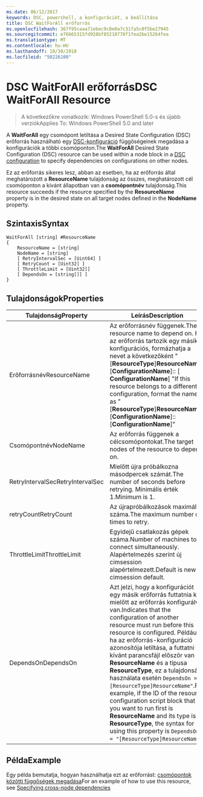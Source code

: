```yaml
---
ms.date: 06/12/2017
keywords: DSC, powershell, a konfigurációt, a beállítása
title: DSC WaitForAll erőforrás
ms.openlocfilehash: 367f95caaa71ebec9c8e0a7c31fa5c0f5be27945
ms.sourcegitcommit: e76665315fd928bf85210778f1fea2be15264fea
ms.translationtype: MT
ms.contentlocale: hu-HU
ms.lasthandoff: 10/30/2018
ms.locfileid: "50226100"
---
```

# <a name="dsc-waitforall-resource"></a><span data-ttu-id="30a41-103">DSC WaitForAll erőforrás</span><span class="sxs-lookup"><span data-stu-id="30a41-103">DSC WaitForAll Resource</span></span>

> <span data-ttu-id="30a41-104">A következőkre vonatkozik: Windows PowerShell 5.0-s és újabb verziók</span><span class="sxs-lookup"><span data-stu-id="30a41-104">Applies To: Windows PowerShell 5.0 and later</span></span>

<span data-ttu-id="30a41-105">A **WaitForAll** egy csomópont letiltása a Desired State Configuration (DSC) erőforrás használható egy [DSC-konfiguráció](configurations.md) függőségeinek megadása a konfigurációk a többi csomóponton.</span><span class="sxs-lookup"><span data-stu-id="30a41-105">The **WaitForAll** Desired State Configuration (DSC) resource can be used within a node block in a [DSC configuration](configurations.md) to specify dependencies on configurations on other nodes.</span></span>

<span data-ttu-id="30a41-106">Ez az erőforrás sikeres lesz, abban az esetben, ha az erőforrás által meghatározott a **ResourceName** tulajdonság az összes, meghatározott cél csomóponton a kívánt állapotban van a **csomópontnév** tulajdonság.</span><span class="sxs-lookup"><span data-stu-id="30a41-106">This resource succeeds if the resource specified by the **ResourceName** property is in the desired state on all target nodes defined in the **NodeName** property.</span></span>


## <a name="syntax"></a><span data-ttu-id="30a41-107">Szintaxis</span><span class="sxs-lookup"><span data-stu-id="30a41-107">Syntax</span></span>

```
WaitForAll [string] #ResourceName
{
    ResourceName = [string]
    NodeName = [string]
    [ RetryIntervalSec = [Uint64] ]
    [ RetryCount = [Uint32] ]
    [ ThrottleLimit = [Uint32]]
    [ DependsOn = [string[]] ]
}
```

## <a name="properties"></a><span data-ttu-id="30a41-108">Tulajdonságok</span><span class="sxs-lookup"><span data-stu-id="30a41-108">Properties</span></span>

|  <span data-ttu-id="30a41-109">Tulajdonság</span><span class="sxs-lookup"><span data-stu-id="30a41-109">Property</span></span>  |  <span data-ttu-id="30a41-110">Leírás</span><span class="sxs-lookup"><span data-stu-id="30a41-110">Description</span></span>   |
|---|---|
| <span data-ttu-id="30a41-111">Erőforrásnév</span><span class="sxs-lookup"><span data-stu-id="30a41-111">ResourceName</span></span>| <span data-ttu-id="30a41-112">Az erőforrásnév függenek.</span><span class="sxs-lookup"><span data-stu-id="30a41-112">The resource name to depend on.</span></span> <span data-ttu-id="30a41-113">Ha az erőforrás tartozik egy másik konfigurációs, formázhatja a nevet a következőként "[__ResourceType__]__ResourceName__:: [__ConfigurationName__]:: [ __ConfigurationName__] "</span><span class="sxs-lookup"><span data-stu-id="30a41-113">If this resource belongs to a different configuration, format the name as "[__ResourceType__]__ResourceName__::[__ConfigurationName__]::[__ConfigurationName__]"</span></span>|
| <span data-ttu-id="30a41-114">Csomópontnév</span><span class="sxs-lookup"><span data-stu-id="30a41-114">NodeName</span></span>| <span data-ttu-id="30a41-115">Az erőforrás függenek a célcsomópontokat.</span><span class="sxs-lookup"><span data-stu-id="30a41-115">The target nodes of the resource to depend on.</span></span>|
| <span data-ttu-id="30a41-116">RetryIntervalSec</span><span class="sxs-lookup"><span data-stu-id="30a41-116">RetryIntervalSec</span></span>| <span data-ttu-id="30a41-117">Mielőtt újra próbálkozna másodpercek számát.</span><span class="sxs-lookup"><span data-stu-id="30a41-117">The number of seconds before retrying.</span></span> <span data-ttu-id="30a41-118">Minimális érték 1.</span><span class="sxs-lookup"><span data-stu-id="30a41-118">Minimum is 1.</span></span>|
| <span data-ttu-id="30a41-119">retryCount</span><span class="sxs-lookup"><span data-stu-id="30a41-119">RetryCount</span></span>| <span data-ttu-id="30a41-120">Az újrapróbálkozások maximális száma.</span><span class="sxs-lookup"><span data-stu-id="30a41-120">The maximum number of times to retry.</span></span>|
| <span data-ttu-id="30a41-121">ThrottleLimit</span><span class="sxs-lookup"><span data-stu-id="30a41-121">ThrottleLimit</span></span>| <span data-ttu-id="30a41-122">Egyidejű csatlakozás gépek száma.</span><span class="sxs-lookup"><span data-stu-id="30a41-122">Number of machines to connect simultaneously.</span></span> <span data-ttu-id="30a41-123">Alapértelmezés szerint új cimsession alapértelmezett.</span><span class="sxs-lookup"><span data-stu-id="30a41-123">Default is new-cimsession default.</span></span>|
| <span data-ttu-id="30a41-124">DependsOn</span><span class="sxs-lookup"><span data-stu-id="30a41-124">DependsOn</span></span> | <span data-ttu-id="30a41-125">Azt jelzi, hogy a konfigurációt egy másik erőforrás futtatnia kell, mielőtt az erőforrás konfigurálva van.</span><span class="sxs-lookup"><span data-stu-id="30a41-125">Indicates that the configuration of another resource must run before this resource is configured.</span></span> <span data-ttu-id="30a41-126">Például, ha az erőforrás-konfiguráció azonosítója letiltása, a futtatni kívánt parancsfájl először van __ResourceName__ és a típusa __ResourceType__, ez a tulajdonság használata esetén `DependsOn = "[ResourceType]ResourceName"`.</span><span class="sxs-lookup"><span data-stu-id="30a41-126">For example, if the ID of the resource configuration script block that you want to run first is __ResourceName__ and its type is __ResourceType__, the syntax for using this property is `DependsOn = "[ResourceType]ResourceName"`.</span></span>|


## <a name="example"></a><span data-ttu-id="30a41-127">Példa</span><span class="sxs-lookup"><span data-stu-id="30a41-127">Example</span></span>

<span data-ttu-id="30a41-128">Egy példa bemutatja, hogyan használhatja ezt az erőforrást: [csomópontok közötti függőségek megadása](crossNodeDependencies.md)</span><span class="sxs-lookup"><span data-stu-id="30a41-128">For an example of how to use this resource, see [Specifying cross-node dependencies](crossNodeDependencies.md)</span></span>